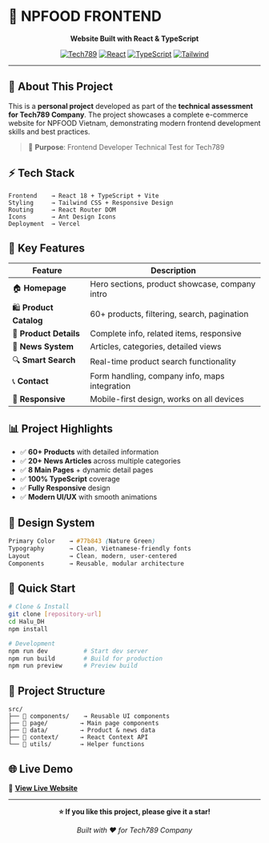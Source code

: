 # 🌿 NPFOOD FRONTEND

<div align="center">
  
  **Website Built with React & TypeScript**
  
  [![Tech789](https://img.shields.io/badge/Test%20Project-Tech789-blue.svg)](https://tech789.com)
  [![React](https://img.shields.io/badge/React-18.0-61DAFB.svg)](https://reactjs.org)
  [![TypeScript](https://img.shields.io/badge/TypeScript-Latest-3178C6.svg)](https://typescriptlang.org)
  [![Tailwind](https://img.shields.io/badge/Tailwind-CSS-38B2AC.svg)](https://tailwindcss.com)
</div>

---

## 🎯 **About This Project**

This is a **personal project** developed as part of the **technical assessment for Tech789 Company**. The project showcases a complete e-commerce website for NPFOOD Vietnam, demonstrating modern frontend development skills and best practices.

> 💼 **Purpose**: Frontend Developer Technical Test for Tech789

## ⚡ **Tech Stack**

```
Frontend    → React 18 + TypeScript + Vite
Styling     → Tailwind CSS + Responsive Design  
Routing     → React Router DOM
Icons       → Ant Design Icons
Deployment  → Vercel
```

## 🚀 **Key Features**

| Feature | Description |
|---------|-------------|
| 🏠 **Homepage** | Hero sections, product showcase, company intro |
| 🛍️ **Product Catalog** | 60+ products, filtering, search, pagination |
| 📱 **Product Details** | Complete info, related items, responsive |
| 📰 **News System** | Articles, categories, detailed views |
| 🔍 **Smart Search** | Real-time product search functionality |
| 📞 **Contact** | Form handling, company info, maps integration |
| 📱 **Responsive** | Mobile-first design, works on all devices |

## 📊 **Project Highlights**

- ✅ **60+ Products** with detailed information
- ✅ **20+ News Articles** across multiple categories  
- ✅ **8 Main Pages** + dynamic detail pages
- ✅ **100% TypeScript** coverage
- ✅ **Fully Responsive** design
- ✅ **Modern UI/UX** with smooth animations

## 🎨 **Design System**

```css
Primary Color    → #77b843 (Nature Green)
Typography       → Clean, Vietnamese-friendly fonts
Layout           → Clean, modern, user-centered
Components       → Reusable, modular architecture
```

## 🚀 **Quick Start**

```bash
# Clone & Install
git clone [repository-url]
cd Halu_DH
npm install

# Development
npm run dev          # Start dev server
npm run build        # Build for production
npm run preview      # Preview build
```

## 📂 **Project Structure**

```
src/
├── 📁 components/    → Reusable UI components
├── 📁 page/         → Main page components
├── 📁 data/         → Product & news data
├── 📁 context/      → React Context API
└── 📁 utils/        → Helper functions
```

## 🌐 **Live Demo**

🔗 **[View Live Website](https://nutrition-purity-food-rfs1-8edtut6ua-duythanhdevs-projects.vercel.app/)**

---

<div align="center">
  
**⭐ If you like this project, please give it a star!**

*Built with ❤️ for Tech789 Company*

</div>
